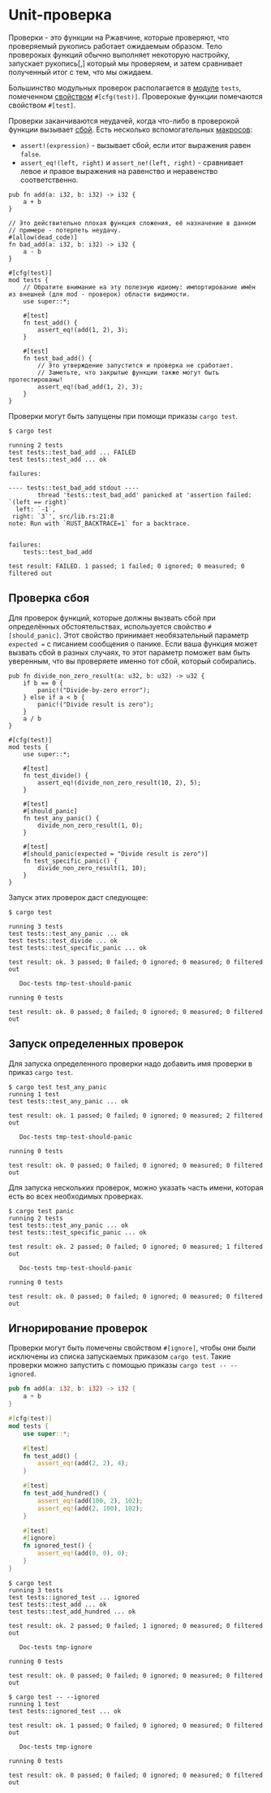 # Unit-проверка

Проверки - это функции на Ржавчине, которые проверяют, что проверяемый 
рукопись работает ожидаемым образом. Тело проверокых функций обычно 
выполняет некоторую настройку, запускает рукопись[,] который мы 
проверяем, и затем сравнивает полученный итог с тем, что мы 
ожидаем.

Большинство модульных проверок располагается в [модуле](../mod.md) 
`tests`, помеченном [свойством](../attribute.md) 
`#[cfg(test)]`. Проверокые функции помечаются 
свойством `#[test]`.

Проверки заканчиваются неудачей, когда что-либо в проверокой функции 
вызывает [сбой](../std/panic.md). Есть несколько вспомогательных 
[макросов](../macros.md):

- `assert!(expression)` - вызывает сбой, если итог выражения равен `false`.
- `assert_eq!(left, right)` и `assert_ne!(left, right)` - сравнивает левое и правое выражения на равенство и неравенство соответственно.

```rust,ignore
pub fn add(a: i32, b: i32) -> i32 {
    a + b
}

// Это действительно плохая функция сложения, её назначение в данном // примере - потерпеть неудачу.
#[allow(dead_code)]
fn bad_add(a: i32, b: i32) -> i32 {
    a - b
}

#[cfg(test)]
mod tests {
    // Обратите внимание на эту полезную идиому: импортирование имён из внешней (для mod - проверок) области видимости.
    use super::*;

    #[test]
    fn test_add() {
        assert_eq!(add(1, 2), 3);
    }

    #[test]
    fn test_bad_add() {
        // Это утверждение запустится и проверка не сработает.
        // Заметьте, что закрытые функции также могут быть протестированы!
        assert_eq!(bad_add(1, 2), 3);
    }
}
```

Проверки могут быть запущены при помощи приказы `cargo test`.

```shell
$ cargo test

running 2 tests
test tests::test_bad_add ... FAILED
test tests::test_add ... ok

failures:

---- tests::test_bad_add stdout ----
        thread 'tests::test_bad_add' panicked at 'assertion failed: `(left == right)`
  left: `-1`,
 right: `3`', src/lib.rs:21:8
note: Run with `RUST_BACKTRACE=1` for a backtrace.


failures:
    tests::test_bad_add

test result: FAILED. 1 passed; 1 failed; 0 ignored; 0 measured; 0 filtered out
```

## Проверка сбоя

Для проверок функций, которые должны вызвать сбой при 
определённых обстоятельствах, используется свойство 
`#[should_panic]`. Этот свойство принимает 
необязательный параметр `expected =` с писанием 
сообщения о панике. Если ваша функция может вызвать сбой в 
разных случаях, то этот параметр поможет вам быть уверенным, 
что вы проверяете именно тот сбой, который собирались.

```rust,ignore
pub fn divide_non_zero_result(a: u32, b: u32) -> u32 {
    if b == 0 {
        panic!("Divide-by-zero error");
    } else if a < b {
        panic!("Divide result is zero");
    }
    a / b
}

#[cfg(test)]
mod tests {
    use super::*;

    #[test]
    fn test_divide() {
        assert_eq!(divide_non_zero_result(10, 2), 5);
    }

    #[test]
    #[should_panic]
    fn test_any_panic() {
        divide_non_zero_result(1, 0);
    }

    #[test]
    #[should_panic(expected = "Divide result is zero")]
    fn test_specific_panic() {
        divide_non_zero_result(1, 10);
    }
}
```

Запуск этих проверок даст следующее:

```shell
$ cargo test

running 3 tests
test tests::test_any_panic ... ok
test tests::test_divide ... ok
test tests::test_specific_panic ... ok

test result: ok. 3 passed; 0 failed; 0 ignored; 0 measured; 0 filtered out

   Doc-tests tmp-test-should-panic

running 0 tests

test result: ok. 0 passed; 0 failed; 0 ignored; 0 measured; 0 filtered out
```

## Запуск определенных проверок

Для запуска определенного проверки надо добавить имя проверки в приказ 
`cargo test`.

```shell
$ cargo test test_any_panic
running 1 test
test tests::test_any_panic ... ok

test result: ok. 1 passed; 0 failed; 0 ignored; 0 measured; 2 filtered out

   Doc-tests tmp-test-should-panic

running 0 tests

test result: ok. 0 passed; 0 failed; 0 ignored; 0 measured; 0 filtered out
```

Для запуска нескольких проверок, можно указать часть имени, 
которая есть во всех необходимых проверках.

```shell
$ cargo test panic
running 2 tests
test tests::test_any_panic ... ok
test tests::test_specific_panic ... ok

test result: ok. 2 passed; 0 failed; 0 ignored; 0 measured; 1 filtered out

   Doc-tests tmp-test-should-panic

running 0 tests

test result: ok. 0 passed; 0 failed; 0 ignored; 0 measured; 0 filtered out
```

## Игнорирование проверок

Проверки могут быть помечены свойством `#[ignore]`, чтобы они были исключены из списка запускаемых приказом `cargo test`. Такие проверки можно запустить с помощью приказы `cargo test -- --ignored`.

```rust
pub fn add(a: i32, b: i32) -> i32 {
    a + b
}

#[cfg(test)]
mod tests {
    use super::*;

    #[test]
    fn test_add() {
        assert_eq!(add(2, 2), 4);
    }

    #[test]
    fn test_add_hundred() {
        assert_eq!(add(100, 2), 102);
        assert_eq!(add(2, 100), 102);
    }

    #[test]
    #[ignore]
    fn ignored_test() {
        assert_eq!(add(0, 0), 0);
    }
}
```

```shell
$ cargo test
running 3 tests
test tests::ignored_test ... ignored
test tests::test_add ... ok
test tests::test_add_hundred ... ok

test result: ok. 2 passed; 0 failed; 1 ignored; 0 measured; 0 filtered out

   Doc-tests tmp-ignore

running 0 tests

test result: ok. 0 passed; 0 failed; 0 ignored; 0 measured; 0 filtered out

$ cargo test -- --ignored
running 1 test
test tests::ignored_test ... ok

test result: ok. 1 passed; 0 failed; 0 ignored; 0 measured; 0 filtered out

   Doc-tests tmp-ignore

running 0 tests

test result: ok. 0 passed; 0 failed; 0 ignored; 0 measured; 0 filtered out
```
